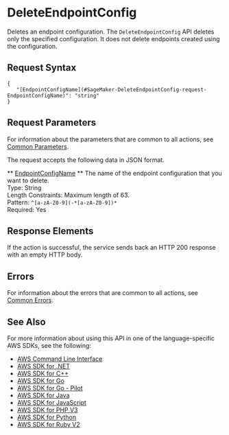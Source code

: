 # DeleteEndpointConfig<a name="API_DeleteEndpointConfig"></a>

Deletes an endpoint configuration\. The `DeleteEndpointConfig` API deletes only the specified configuration\. It does not delete endpoints created using the configuration\. 

## Request Syntax<a name="API_DeleteEndpointConfig_RequestSyntax"></a>

```
{
   "[EndpointConfigName](#SageMaker-DeleteEndpointConfig-request-EndpointConfigName)": "string"
}
```

## Request Parameters<a name="API_DeleteEndpointConfig_RequestParameters"></a>

For information about the parameters that are common to all actions, see [Common Parameters](CommonParameters.md)\.

The request accepts the following data in JSON format\.

 ** [EndpointConfigName](#API_DeleteEndpointConfig_RequestSyntax) **   <a name="SageMaker-DeleteEndpointConfig-request-EndpointConfigName"></a>
The name of the endpoint configuration that you want to delete\.  
Type: String  
Length Constraints: Maximum length of 63\.  
Pattern: `^[a-zA-Z0-9](-*[a-zA-Z0-9])*`   
Required: Yes

## Response Elements<a name="API_DeleteEndpointConfig_ResponseElements"></a>

If the action is successful, the service sends back an HTTP 200 response with an empty HTTP body\.

## Errors<a name="API_DeleteEndpointConfig_Errors"></a>

For information about the errors that are common to all actions, see [Common Errors](CommonErrors.md)\.

## See Also<a name="API_DeleteEndpointConfig_SeeAlso"></a>

For more information about using this API in one of the language\-specific AWS SDKs, see the following:
+  [AWS Command Line Interface](https://docs.aws.amazon.com/goto/aws-cli/sagemaker-2017-07-24/DeleteEndpointConfig) 
+  [AWS SDK for \.NET](https://docs.aws.amazon.com/goto/DotNetSDKV3/sagemaker-2017-07-24/DeleteEndpointConfig) 
+  [AWS SDK for C\+\+](https://docs.aws.amazon.com/goto/SdkForCpp/sagemaker-2017-07-24/DeleteEndpointConfig) 
+  [AWS SDK for Go](https://docs.aws.amazon.com/goto/SdkForGoV1/sagemaker-2017-07-24/DeleteEndpointConfig) 
+  [AWS SDK for Go \- Pilot](https://docs.aws.amazon.com/goto/SdkForGoPilot/sagemaker-2017-07-24/DeleteEndpointConfig) 
+  [AWS SDK for Java](https://docs.aws.amazon.com/goto/SdkForJava/sagemaker-2017-07-24/DeleteEndpointConfig) 
+  [AWS SDK for JavaScript](https://docs.aws.amazon.com/goto/AWSJavaScriptSDK/sagemaker-2017-07-24/DeleteEndpointConfig) 
+  [AWS SDK for PHP V3](https://docs.aws.amazon.com/goto/SdkForPHPV3/sagemaker-2017-07-24/DeleteEndpointConfig) 
+  [AWS SDK for Python](https://docs.aws.amazon.com/goto/boto3/sagemaker-2017-07-24/DeleteEndpointConfig) 
+  [AWS SDK for Ruby V2](https://docs.aws.amazon.com/goto/SdkForRubyV2/sagemaker-2017-07-24/DeleteEndpointConfig) 